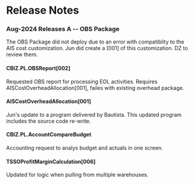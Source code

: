 # Release Notes

### Aug-2024 Releases A -- OBS Package

The OBS Package did not deploy due to an error with compatiblity to the AIS cost customization.  Jun did create a [001] of this customization.
DZ to review them.

#### CBIZ.PL.OBSReport[002]

Requested OBS report for processing EOL activities.  Requires AISCostOverheadAllocation[001], failes with existing overhead package.

#### AISCostOverheadAllocation[001]

Jun's update to a program delivered by Bautista.  This updated program includes the source code re-write.

#### CBIZ.PL.AccountCompareBudget

Accounting request to analys budget and actuals in one screen.

#### TSSOProfitMarginCalculation[006]

Updated for logic when pulling from multiple warehouses.